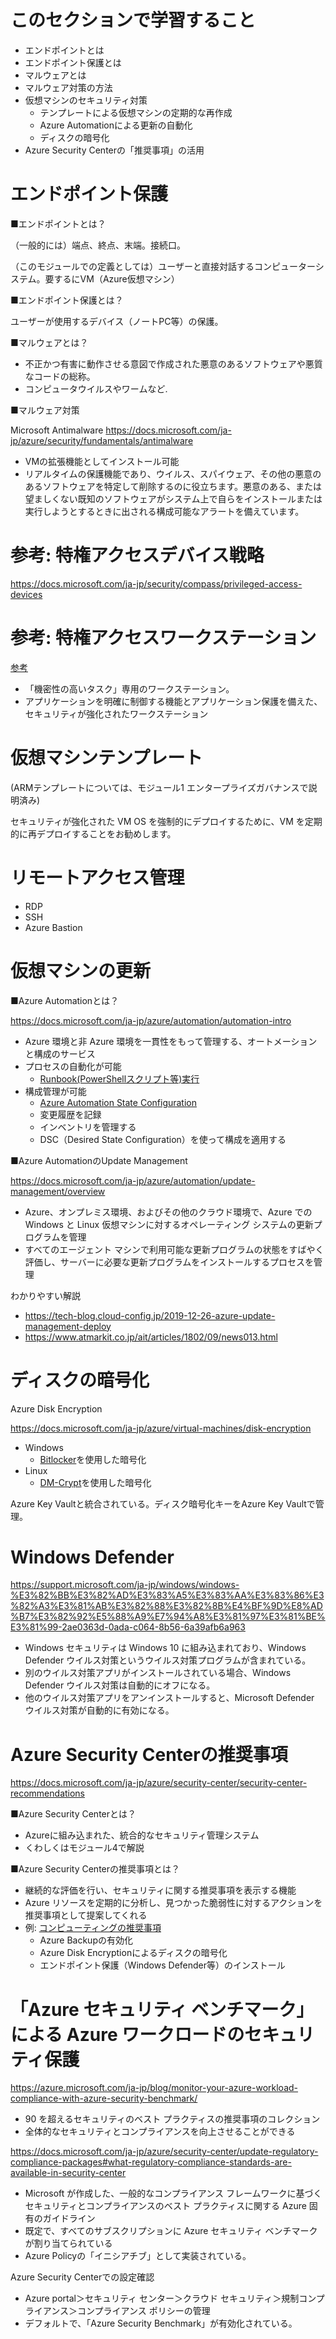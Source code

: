 # このセクションで学習すること

- エンドポイントとは
- エンドポイント保護とは
- マルウェアとは
- マルウェア対策の方法
- 仮想マシンのセキュリティ対策
  - テンプレートによる仮想マシンの定期的な再作成
  - Azure Automationによる更新の自動化
  - ディスクの暗号化
- Azure Security Centerの「推奨事項」の活用

# エンドポイント保護

■エンドポイントとは？

（一般的には）端点、終点、末端。接続口。

（このモジュールでの定義としては）ユーザーと直接対話するコンピューターシステム。要するにVM（Azure仮想マシン）


■エンドポイント保護とは？

ユーザーが使用するデバイス（ノートPC等）の保護。


■マルウェアとは？

- 不正かつ有害に動作させる意図で作成された悪意のあるソフトウェアや悪質なコードの総称。
- コンピュータウイルスやワームなど.

■マルウェア対策

Microsoft Antimalware
https://docs.microsoft.com/ja-jp/azure/security/fundamentals/antimalware

- VMの拡張機能としてインストール可能
- リアルタイムの保護機能であり、ウイルス、スパイウェア、その他の悪意のあるソフトウェアを特定して削除するのに役立ちます。悪意のある、または望ましくない既知のソフトウェアがシステム上で自らをインストールまたは実行しようとするときに出される構成可能なアラートを備えています。


# 参考: 特権アクセスデバイス戦略

https://docs.microsoft.com/ja-jp/security/compass/privileged-access-devices

# 参考: 特権アクセスワークステーション

[参考](../mod02-03-02-paw.md)

- 「機密性の高いタスク」専用のワークステーション。
- アプリケーションを明確に制御する機能とアプリケーション保護を備えた、セキュリティが強化されたワークステーション

# 仮想マシンテンプレート

(ARMテンプレートについては、モジュール1 エンタープライズガバナンスで説明済み)

セキュリティが強化された VM OS を強制的にデプロイするために、VM を定期的に再デプロイすることをお勧めします。

# リモートアクセス管理

- RDP
- SSH
- Azure Bastion

# 仮想マシンの更新


■Azure Automationとは？

https://docs.microsoft.com/ja-jp/azure/automation/automation-intro

- Azure 環境と非 Azure 環境を一貫性をもって管理する、オートメーションと構成のサービス
- プロセスの自動化が可能
  - [Runbook(PowerShellスクリプト等)実行](https://docs.microsoft.com/ja-jp/azure/automation/automation-runbook-gallery)
- 構成管理が可能
  - [Azure Automation State Configuration](https://docs.microsoft.com/ja-jp/azure/automation/automation-dsc-overview)
  - 変更履歴を記録
  - インベントリを管理する
  - DSC（Desired State Configuration）を使って構成を適用する 

■Azure AutomationのUpdate Management

https://docs.microsoft.com/ja-jp/azure/automation/update-management/overview

- Azure、オンプレミス環境、およびその他のクラウド環境で、Azure での Windows と Linux 仮想マシンに対するオペレーティング システムの更新プログラムを管理
- すべてのエージェント マシンで利用可能な更新プログラムの状態をすばやく評価し、サーバーに必要な更新プログラムをインストールするプロセスを管理


わかりやすい解説
- https://tech-blog.cloud-config.jp/2019-12-26-azure-update-management-deploy
- https://www.atmarkit.co.jp/ait/articles/1802/09/news013.html

# ディスクの暗号化

Azure Disk Encryption

https://docs.microsoft.com/ja-jp/azure/virtual-machines/disk-encryption

- Windows
  - [Bitlocker](https://ja.wikipedia.org/wiki/BitLocker)を使用した暗号化
- Linux
  - [DM-Crypt](https://wiki.gentoo.org/wiki/Dm-crypt/ja)を使用した暗号化

Azure Key Vaultと統合されている。ディスク暗号化キーをAzure Key Vaultで管理。

# Windows Defender

https://support.microsoft.com/ja-jp/windows/windows-%E3%82%BB%E3%82%AD%E3%83%A5%E3%83%AA%E3%83%86%E3%82%A3%E3%81%AB%E3%82%88%E3%82%8B%E4%BF%9D%E8%AD%B7%E3%82%92%E5%88%A9%E7%94%A8%E3%81%97%E3%81%BE%E3%81%99-2ae0363d-0ada-c064-8b56-6a39afb6a963

- Windows セキュリティは Windows 10 に組み込まれており、Windows Defender ウイルス対策というウイルス対策プログラムが含まれている。
- 別のウイルス対策アプリがインストールされている場合、Windows Defender ウイルス対策は自動的にオフになる。
- 他のウイルス対策アプリをアンインストールすると、Microsoft Defender ウイルス対策が自動的に有効になる。

# Azure Security Centerの推奨事項

https://docs.microsoft.com/ja-jp/azure/security-center/security-center-recommendations

■Azure Security Centerとは？

- Azureに組み込まれた、統合的なセキュリティ管理システム
- くわしくはモジュール4で解説

■Azure Security Centerの推奨事項とは？

- 継続的な評価を行い、セキュリティに関する推奨事項を表示する機能
- Azure リソースを定期的に分析し、見つかった脆弱性に対するアクションを推奨事項として提案してくれる
- 例: [コンピューティングの推奨事項](https://docs.microsoft.com/ja-jp/azure/security-center/recommendations-reference#compute-recommendations)
  - Azure Backupの有効化
  - Azure Disk Encryptionによるディスクの暗号化
  - エンドポイント保護（Windows Defender等）のインストール

# 「Azure セキュリティ ベンチマーク」 による Azure ワークロードのセキュリティ保護

https://azure.microsoft.com/ja-jp/blog/monitor-your-azure-workload-compliance-with-azure-security-benchmark/

- 90 を超えるセキュリティのベスト プラクティスの推奨事項のコレクション
- 全体的なセキュリティとコンプライアンスを向上させることができる

https://docs.microsoft.com/ja-jp/azure/security-center/update-regulatory-compliance-packages#what-regulatory-compliance-standards-are-available-in-security-center

- Microsoft が作成した、一般的なコンプライアンス フレームワークに基づくセキュリティとコンプライアンスのベスト プラクティスに関する Azure 固有のガイドライン
- 既定で、すべてのサブスクリプションに Azure セキュリティ ベンチマーク が割り当てられている
- Azure Policyの「イニシアチブ」として実装されている。

Azure Security Centerでの設定確認

- Azure portal＞セキュリティ センター＞クラウド セキュリティ＞規制コンプライアンス＞コンプライアンス ポリシーの管理
- デフォルトで、「Azure Security Benchmark」が有効化されている。

